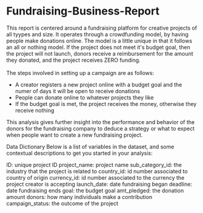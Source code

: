 # Fundraising-Business-Report
This report is centered around a fundraising platform for creative projects of all tyypes and size. It operates through a crowdfunding model, by having people make donations online. The model is a little unique in that it follows an all or nothing model. If the project does not meet it's budget goal, then the project will not launch, donors receive a reimbursement for the amount they donated, and the project receives ZERO funding.<br>
<br>
The steps involved in setting up a campaign are as follows:<br>
- A creator registers a new project online with a budget goal and the numer of days it will be open to receive donations <br>
- People can donate online to whatever projects they like <br>
- If the budget goal is met, the project receives the money, otherwise they receive nothing

This analysis gives further insight into the performance and behavior of the donors for the fundraising company to deduce a strategy or what to expect when people want to create a new fundraising project.

Data Dictionary
Below is a list of variables in the dataset, and some contextual descriptions to get you started in your analysis:

ID: unique project ID
project_name: project name
sub_category_id: the industry that the project is related to
country_id: id number associated to country of origin
currency_id: id number associated to the currency the project creator is accepting
launch_date: date fundraising began
deadline: date fundraising ends
goal: the budget goal
amt_pledged: the donation amount
donors: how many individuals make a contribution
campaign_status: the outcome of the project
